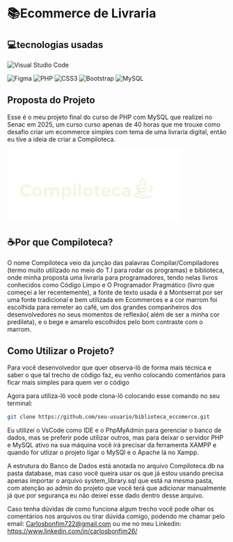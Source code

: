 # 📚Ecommerce de Livraria

## 💻tecnologias usadas
![Visual Studio Code](https://img.shields.io/badge/Visual%20Studio%20Code-0078d7.svg?style=for-the-badge&logo=visual-studio-code&logoColor=white)

![Figma](https://img.shields.io/badge/figma-%23F24E1E.svg?style=for-the-badge&logo=figma&logoColor=white)
![PHP](https://img.shields.io/badge/php-%23777BB4.svg?style=for-the-badge&logo=php&logoColor=white)
![CSS3](https://img.shields.io/badge/css3-%231572B6.svg?style=for-the-badge&logo=css3&logoColor=white)
![Bootstrap](https://img.shields.io/badge/bootstrap-%238511FA.svg?style=for-the-badge&logo=bootstrap&logoColor=white)
![MySQL](https://img.shields.io/badge/mysql-4479A1.svg?style=for-the-badge&logo=mysql&logoColor=white)

## Proposta do Projeto

Esse é o meu projeto final do curso de PHP com MySQL que realizei no Senac em 2025, um curso curso apenas de 40 horas que me trouxe como desafio criar um ecommerce simples com tema de uma livraria digital, então eu tive a ideia de criar a Compiloteca.

<img src="img/logoLight.png" alt="logo da Compiloteca" width="400"/>

## ☕Por que Compiloteca?

O nome Compiloteca veio da junção das palavras Compilar/Compiladores (termo muito utilizado no meio do T.I para rodar os programas) e biblioteca, onde minha proposta uma livraria para programadores, tendo nelas livros conhecidos como Código Limpo e O Programador Pragmático (livro que começei a ler recentemente), a fonte de texto usada é a Montserrat por ser uma fonte tradicional e bem utilizada em Ecommerces e a cor marrom foi escolhida para remeter ao café, um dos grandes companheiros dos desenvolvedores no seus momentos de reflexão( além de ser a minha cor predileta), e o bege e amarelo escolhidos pelo bom contraste com o marrom.

## Como Utilizar o Projeto?

Para você desenvolvedor que quer observa-lô de forma mais técnica e saber o que tal trecho de código faz, eu venho colocando comentários para ficar mais simples para quem ver o código

Agora para utiliza-lô você pode clona-lô colocando esse comando no seu terminal:
```bash
git clone https://github.com/seu-usuario/biblioteca_eccomerce.git
```
Eu utilizei o VsCode como IDE e o PhpMyAdmin para gerenciar o banco de dados, mas se preferir pode utilizar outros, mas para deixar o servidor PHP e MySQL ativo na sua máquina você irá precisar da ferramenta XAMPP e quando for utlizar o projeto ligar o MySQl e o Apache lá no Xampp.

A estrutura do Banco de Dados está anotada no arquivo Compiloteca.db na pasta database, mas caso você queira usar os que já estou usando precisa apenas importar o arquivo system_library.sql que está na mesma pasta, com atenção ao admin do projeto que você terá que adicionar manualmente já que por segurança eu não deixei esse dado dentro desse arquivo.

Caso tenha dúvidas de como funciona algum trecho você pode olhar os comentários nos arquivos ou tirar dúvida comigo, podendo me chamar pelo email: Carlosbonfim722@gmail.com ou me no meu Linkedin: https://www.linkedin.com/in/carlosbonfim26/ 